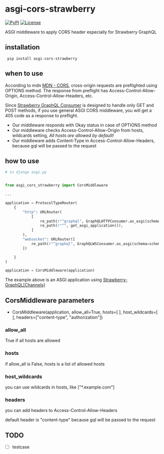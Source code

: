 # asgi-cors-strawberry

[![PyPI](https://img.shields.io/pypi/v/asgi-cors-strawberry.svg)](https://pypi.org/project/asgi-cors-strawberry/)
[![License](https://img.shields.io/badge/license-Apache%202.0-blue.svg)](https://github.com/hot666666/asgi-cors-strawberry/blob/main/LICENSE)

ASGI middleware to apply CORS header especially for Strawberry GraphQL

## installation

```
 pip install asgi-cors-strawberry
```

## when to use

According to mdn [MDN - CORS](https://developer.mozilla.org/en-US/docs/Web/HTTP/CORS), cross-origin requests are
preflighted using OPTIONS method.
The response from preflight has Access-Control-Allow-Origin, Access-Control-Allow-Headers, etc.

Since [Strawberry GraphQL Consumer](https://strawberry.rocks/docs/integrations/channels#creating-the-consumers) is
designed to handle only GET and POST methods, if you use general ASGI CORS middleware, you will get a 405 code as a
response to preflight.

- Our middleware responds with Okay status in case of OPTIONS method
- Our middleware checks Access-Control-Allow-Origin from hosts, wildcards setting, _All hosts are allowed by default!_
- Our middleware adds Content-Type in Access-Control-Allow-Headers, because gql will be passed to the request

## how to use

```python
# in django asgi.py


from asgi_cors_strawberry import CorsMiddleware

...

application = ProtocolTypeRouter(
    {
        "http": URLRouter(
            [
                re_path(r"^graphql", GraphQLHTTPConsumer.as_asgi(schema=schema)),
                re_path(r"^", get_asgi_application()),
            ]
        ),
        "websocket": URLRouter([
            re_path(r"^graphql", GraphQLWSConsumer.as_asgi(schema=schema))
        ])

    }
)

application = CorsMiddleware(application)

```

The example above is an ASGI application
using [Strawberry-GraphQL[Channels]](https://strawberry.rocks/docs/integrations/channels)

## CorsMiddleware parameters

- CorsMiddleware(application, allow_all=True, hosts=[ ], host_wildcards=[ ], headers=["content-type", "authorization"])

### allow_all

True if all hosts are allowed

### hosts

if allow_all is False, hosts is a list of allowed hosts

### host_wildcards

you can use wildcards in hosts, like ["*.example.com"]

### headers

you can add headers to Access-Control-Allow-Headers

default header is "content-type" because gql will be passed to the request

## TODO

- [ ] testcase
